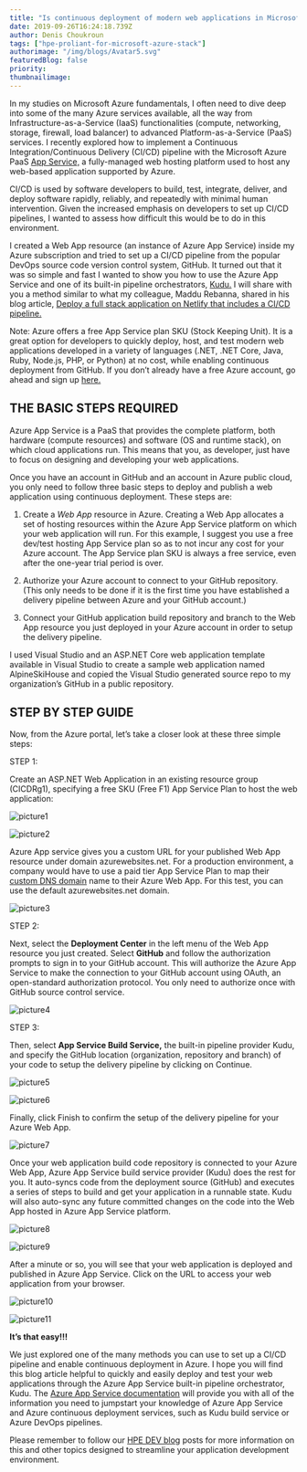 ```yaml
---
title: "Is continuous deployment of modern web applications in Microsoft Azure really so difficult? "
date: 2019-09-26T16:24:18.739Z
author: Denis Choukroun 
tags: ["hpe-proliant-for-microsoft-azure-stack"]
authorimage: "/img/blogs/Avatar5.svg"
featuredBlog: false
priority:
thumbnailimage:
---
```

In my studies on Microsoft Azure fundamentals, I often need to dive deep into some of the many Azure services available, all the way from Infrastructure-as-a-Service (IaaS) functionalities (compute, networking, storage, firewall, load balancer) to advanced Platform-as-a-Service (PaaS) services. I recently explored how to implement a Continuous Integration/Continuous Delivery (CI/CD) pipeline with the Microsoft Azure PaaS [App Service,](https://docs.microsoft.com/en-us/azure/app-service/overview) a fully-managed web hosting platform used to host any web-based application supported by Azure.

CI/CD is used by software developers to build, test, integrate, deliver, and deploy software rapidly, reliably, and repeatedly with minimal human intervention. Given the increased emphasis on developers to set up CI/CD pipelines, I wanted to assess how difficult this would be to do in this environment.

I created a Web App resource (an instance of Azure App Service) inside my Azure subscription and tried to set up a CI/CD pipeline from the popular DevOps source code version control system, GitHub. It turned out that it was so simple and fast I wanted to show you how to use the Azure App Service and one of its built-in pipeline orchestrators, [Kudu.](https://github.com/projectkudu/kudu/wiki) I will share with you a method similar to what my colleague, Maddu Rebanna, shared in his blog article, [Deploy a full stack application on Netlify that includes a CI/CD pipeline.](https://developer.hpe.com/blog/deploy-a-full-stack-application-on-netlify-that-includes-a-cicd-pipeline) 

Note: Azure offers a free App Service plan SKU (Stock Keeping Unit). It is a great option for developers to quickly deploy, host, and test modern web applications developed in a variety of languages (.NET, .NET Core, Java, Ruby, Node.js, PHP, or Python) at no cost, while enabling continuous deployment from GitHub. If you don’t already have a free Azure account, go ahead and sign up [here.](https://azure.microsoft.com/en-us/free/)  

## THE BASIC STEPS REQUIRED

Azure App Service is a PaaS that provides the complete platform, both hardware (compute resources) and software (OS and runtime stack), on which cloud applications run. This means that you, as developer, just have to focus on designing and developing your web applications.

Once you have an account in GitHub and an account in Azure public cloud, you only need to follow three basic steps to deploy and publish a web application using continuous deployment. These steps are:

   1. Create a *Web App* resource in Azure. Creating a Web App allocates a set of hosting resources within the Azure App Service platform on which your web application will run. For this example, I suggest you use a free dev/test hosting App Service plan so as to not incur any cost for your Azure account. The App Service plan SKU is always a free service, even after the one-year trial period is over.

   2. Authorize your Azure account to connect to your GitHub repository. (This only needs to be done if it is the first time you have established a delivery pipeline between Azure and your GitHub account.)

   3. Connect your GitHub application build repository and branch to the Web App resource you just deployed in your Azure account in order to setup the delivery pipeline.

I used Visual Studio and an ASP.NET Core web application template available in Visual Studio to create a sample web application named AlpineSkiHouse and copied the Visual Studio generated source repo to my organization’s GitHub in a public repository.

## STEP BY STEP GUIDE

Now, from the Azure portal, let’s take a closer look at these three simple steps:

STEP 1:

Create an ASP.NET Web Application in an existing resource group (CICDRg1), specifying a free SKU (Free F1) App Service Plan to host the web application:



![picture1](https://hpe-developer-portal.s3.amazonaws.com/uploads/media/2019/8/picture1-1569515900610.png)



![picture2](https://hpe-developer-portal.s3.amazonaws.com/uploads/media/2019/8/picture2-1569515891835.png)

Azure App service gives you a custom URL for your published Web App resource under domain azurewebsites.net. For a production environment, a company would have to use a paid tier App Service Plan to map their [custom DNS domain](https://docs.microsoft.com/en-us/azure/app-service/app-service-web-tutorial-custom-domain) name to their Azure Web App. For this test, you can use the default azurewebsites.net domain. 

![picture3](https://hpe-developer-portal.s3.amazonaws.com/uploads/media/2019/8/picture3-1569515886048.png)

STEP 2:

Next, select the __Deployment Center__ in the left menu of the Web App resource you just created. Select __GitHub__ and follow the authorization prompts to sign in to your GitHub account. This will authorize the Azure App Service to make the connection to your GitHub account using OAuth, an open-standard authorization protocol. You only need to authorize once with GitHub source control service. 


![picture4](https://hpe-developer-portal.s3.amazonaws.com/uploads/media/2019/8/picture4-1569515878902.png)

STEP 3:

Then, select __App Service Build Service,__ the built-in pipeline provider Kudu, and specify the GitHub location (organization, repository and branch) of your code to setup the delivery pipeline by clicking on Continue.


![picture5](https://hpe-developer-portal.s3.amazonaws.com/uploads/media/2019/8/picture5-1569515872332.png)



![picture6](https://hpe-developer-portal.s3.amazonaws.com/uploads/media/2019/8/picture6-1569515866508.png)

Finally, click Finish to confirm the setup of the delivery pipeline for your Azure Web App.

![picture7](https://hpe-developer-portal.s3.amazonaws.com/uploads/media/2019/8/picture7-1569515859003.png)

Once your web application build code repository is connected to your Azure Web App, Azure App Service build service provider (Kudu) does the rest for you. It auto-syncs code from the deployment source (GitHub) and executes a series of steps to build and get your application in a runnable state. Kudu will also auto-sync any future committed changes on the code into the Web App hosted in Azure App Service platform.

![picture8](https://hpe-developer-portal.s3.amazonaws.com/uploads/media/2019/8/picture8-1569515852645.png)



![picture9](https://hpe-developer-portal.s3.amazonaws.com/uploads/media/2019/8/picture9-1569515845266.png)


After a minute or so, you will see that your web application is deployed and published in Azure App Service. Click on the URL to access your web application from your browser.


![picture10](https://hpe-developer-portal.s3.amazonaws.com/uploads/media/2019/8/picture10-1569515838569.png)



![picture11](https://hpe-developer-portal.s3.amazonaws.com/uploads/media/2019/8/picture11-1569515830186.png)

__It’s that easy!!!__

We just explored one of the many methods you can use to set up a CI/CD pipeline and enable continuous deployment in Azure. I hope you will find this blog article helpful to quickly and easily deploy and test your web applications through the Azure App Service built-in pipeline orchestrator, Kudu. The [Azure App Service documentation](https://docs.microsoft.com/en-us/azure/app-service/) will provide you with all of the information you need to jumpstart your knowledge of Azure App Service and Azure continuous deployment services, such as Kudu build service or Azure DevOps pipelines. 

Please remember to follow our [HPE DEV blog](https://developer.hpe.com/blog) posts for more information on this and other topics designed to streamline your application development environment.

